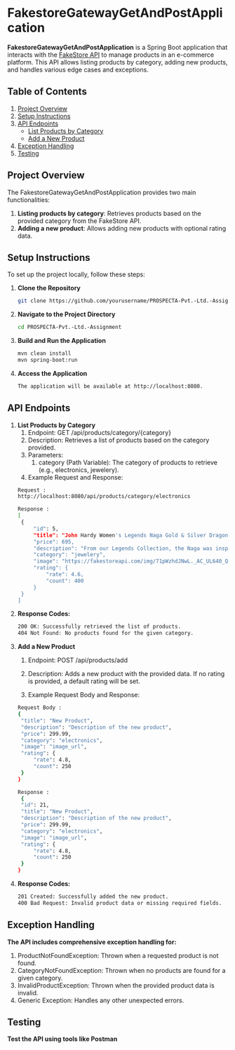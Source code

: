 # FakestoreGatewayGetAndPostApplication

**FakestoreGatewayGetAndPostApplication** is a Spring Boot application that interacts with the [FakeStore API](https://fakestoreapi.com/) to manage products in an e-commerce platform. This API allows listing products by category, adding new products, and handles various edge cases and exceptions.

## Table of Contents
1. [Project Overview](#project-overview)
2. [Setup Instructions](#setup-instructions)
3. [API Endpoints](#api-endpoints)
   - [List Products by Category](#list-products-by-category)
   - [Add a New Product](#add-a-new-product)
4. [Exception Handling](#exception-handling)
5. [Testing](#testing)

## Project Overview

The FakestoreGatewayGetAndPostApplication provides two main functionalities:
1. **Listing products by category**: Retrieves products based on the provided category from the FakeStore API.
2. **Adding a new product**: Allows adding new products with optional rating data.

## Setup Instructions

To set up the project locally, follow these steps:
1. **Clone the Repository**
   ```bash
   git clone https://github.com/yourusername/PROSPECTA-Pvt.-Ltd.-Assignment.git
2. **Navigate to the Project Directory**
   ```bash
   cd PROSPECTA-Pvt.-Ltd.-Assignment
3. **Build and Run the Application**
   ```bash
   mvn clean install
   mvn spring-boot:run
2. **Access the Application**
   ```bash
   The application will be available at http://localhost:8080.

## API Endpoints

1. **List Products by Category**
   1. Endpoint: GET /api/products/category/{category}
   2. Description: Retrieves a list of products based on the category provided.
   3. Parameters:
      1. category (Path Variable): The category of products to retrieve (e.g., electronics, jewelery).
   4. Example Request and Response:
   ```bash
   Request : 
   http://localhost:8080/api/products/category/electronics

   Response :
   [
    {
        "id": 5,
        "title": "John Hardy Women's Legends Naga Gold & Silver Dragon Station Chain Bracelet",
        "price": 695,
        "description": "From our Legends Collection, the Naga was inspired by the mythical water dragon...",
        "category": "jewelery",
        "image": "https://fakestoreapi.com/img/71pWzhdJNwL._AC_UL640_QL65_ML3_.jpg",
        "rating": {
            "rate": 4.6,
            "count": 400
        }
    }
   ]

3. **Response Codes:**
   ```bash
   200 OK: Successfully retrieved the list of products.
   404 Not Found: No products found for the given category.

2. **Add a New Product**
   1. Endpoint: POST /api/products/add
   2. Description: Adds a new product with the provided data. If no rating is provided, a default rating will be set.
   
   3. Example Request Body and Response:
   ```bash
   Request Body :
   {
    "title": "New Product",
    "description": "Description of the new product",
    "price": 299.99,
    "category": "electronics",
    "image": "image_url",
    "rating": {
        "rate": 4.8,
        "count": 250
    }
   }

   Response :
    {
    "id": 21,
    "title": "New Product",
    "description": "Description of the new product",
    "price": 299.99,
    "category": "electronics",
    "image": "image_url",
    "rating": {
        "rate": 4.8,
        "count": 250
    }
   }

3. **Response Codes:**
   ```bash
   201 Created: Successfully added the new product.
   400 Bad Request: Invalid product data or missing required fields.

## Exception Handling
**The API includes comprehensive exception handling for:**

1. ProductNotFoundException: Thrown when a requested product is not found.
2. CategoryNotFoundException: Thrown when no products are found for a given category.
3. InvalidProductException: Thrown when the provided product data is invalid.
4. Generic Exception: Handles any other unexpected errors.

## Testing
**Test the API using tools like Postman**
   

